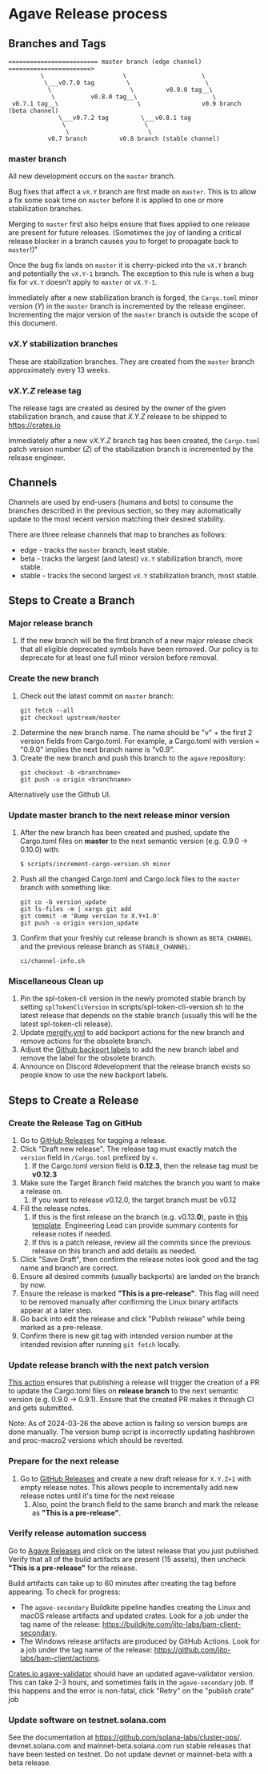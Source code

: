 # Agave Release process

## Branches and Tags

```
========================= master branch (edge channel) =======================>
         \                      \                     \
          \___v0.7.0 tag         \                     \
           \                      \         v0.9.0 tag__\
            \          v0.8.0 tag__\                     \
 v0.7.1 tag__\                      \                 v0.9 branch (beta channel)
              \___v0.7.2 tag         \___v0.8.1 tag
               \                      \
                \                      \
           v0.7 branch         v0.8 branch (stable channel)

```

### master branch

All new development occurs on the `master` branch.

Bug fixes that affect a `vX.Y` branch are first made on `master`. This is to
allow a fix some soak time on `master` before it is applied to one or more
stabilization branches.

Merging to `master` first also helps ensure that fixes applied to one release
are present for future releases.  (Sometimes the joy of landing a critical
release blocker in a branch causes you to forget to propagate back to
`master`!)"

Once the bug fix lands on `master` it is cherry-picked into the `vX.Y` branch
and potentially the `vX.Y-1` branch. The exception to this rule is when a bug
fix for `vX.Y` doesn't apply to `master` or `vX.Y-1`.

Immediately after a new stabilization branch is forged, the `Cargo.toml` minor
version (*Y*) in the `master` branch is incremented by the release engineer.
Incrementing the major version of the `master` branch is outside the scope of
this document.

### v*X.Y* stabilization branches

These are stabilization branches. They are created from the `master` branch approximately
every 13 weeks.

### v*X.Y.Z* release tag

The release tags are created as desired by the owner of the given stabilization
branch, and cause that *X.Y.Z* release to be shipped to https://crates.io

Immediately after a new v*X.Y.Z* branch tag has been created, the `Cargo.toml`
patch version number (*Z*) of the stabilization branch is incremented by the
release engineer.

## Channels

Channels are used by end-users (humans and bots) to consume the branches
described in the previous section, so they may automatically update to the most
recent version matching their desired stability.

There are three release channels that map to branches as follows:

* edge - tracks the `master` branch, least stable.
* beta - tracks the largest (and latest) `vX.Y` stabilization branch, more stable.
* stable - tracks the second largest `vX.Y` stabilization branch, most stable.

## Steps to Create a Branch

### Major release branch

1. If the new branch will be the first branch of a new major release check that
   all eligible deprecated symbols have been removed. Our policy is to deprecate
   for at least one full minor version before removal.

### Create the new branch

1. Check out the latest commit on `master` branch:
    ```
    git fetch --all
    git checkout upstream/master
    ```
1. Determine the new branch name. The name should be "v" + the first 2 version fields
   from Cargo.toml. For example, a Cargo.toml with version = "0.9.0" implies
   the next branch name is "v0.9".
1. Create the new branch and push this branch to the `agave` repository:
    ```
    git checkout -b <branchname>
    git push -u origin <branchname>
    ```

Alternatively use the Github UI.

### Update master branch to the next release minor version

1. After the new branch has been created and pushed, update the Cargo.toml files on **master** to the next semantic
   version (e.g. 0.9.0 -> 0.10.0) with:
     ```
     $ scripts/increment-cargo-version.sh minor
     ```
1. Push all the changed Cargo.toml and Cargo.lock files to the `master` branch with something like:
    ```
    git co -b version_update
    git ls-files -m | xargs git add
    git commit -m 'Bump version to X.Y+1.0'
    git push -u origin version_update
    ```
1. Confirm that your freshly cut release branch is shown as `BETA_CHANNEL` and the previous release branch
   as `STABLE_CHANNEL`:
    ```
    ci/channel-info.sh
    ```

### Miscellaneous Clean up

1. Pin the spl-token-cli version in the newly promoted stable branch by setting `splTokenCliVersion` in
   scripts/spl-token-cli-version.sh to the latest release that depends on the stable branch (usually this will be the
   latest spl-token-cli release).
1. Update [mergify.yml](https://github.com/jito-labs/bam-client/blob/master/.mergify.yml) to add backport actions
   for the new branch and remove actions for the obsolete branch.
1. Adjust the [Github backport labels](https://github.com/jito-labs/bam-client/labels) to add the new branch
   label and remove the label for the obsolete branch.
1. Announce on Discord #development that the release branch exists so people know to use the new backport labels.

## Steps to Create a Release

### Create the Release Tag on GitHub

1. Go to [GitHub Releases](https://github.com/jito-labs/bam-client/releases) for tagging a release.
1. Click "Draft new release". The release tag must exactly match the `version`
   field in `/Cargo.toml` prefixed by `v`.
    1. If the Cargo.toml version field is **0.12.3**, then the release tag must be **v0.12.3**
1. Make sure the Target Branch field matches the branch you want to make a release on.
    1. If you want to release v0.12.0, the target branch must be v0.12
1. Fill the release notes.
    1. If this is the first release on the branch (e.g. v0.13.**0**), paste in [this
       template](https://raw.githubusercontent.com/jito-labs/bam-client/master/.github/RELEASE_TEMPLATE.md).
       Engineering Lead can provide summary contents for release notes if needed.
    1. If this is a patch release, review all the commits since the previous release on this branch and add details as
       needed.
1. Click "Save Draft", then confirm the release notes look good and the tag name and branch are correct.
1. Ensure all desired commits (usually backports) are landed on the branch by now.
1. Ensure the release is marked **"This is a pre-release"**. This flag will need to be removed manually after confirming
   the Linux binary artifacts appear at a later step.
1. Go back into edit the release and click "Publish release" while being marked as a pre-release.
1. Confirm there is new git tag with intended version number at the intended revision after running `git fetch` locally.

### Update release branch with the next patch version

[This action](https://github.com/jito-labs/bam-client/blob/master/.github/workflows/increment-cargo-version-on-release.yml)
ensures that publishing a release will trigger the creation of a PR to update the Cargo.toml files on **release branch**
to the next semantic version (e.g. 0.9.0 -> 0.9.1). Ensure that the created PR makes it through CI and gets submitted.

Note: As of 2024-03-26 the above action is failing so version bumps are done manually. The version bump script is
incorrectly updating hashbrown and proc-macro2 versions which should be reverted.

### Prepare for the next release

1. Go to [GitHub Releases](https://github.com/jito-labs/bam-client/releases) and create a new draft release
   for `X.Y.Z+1` with empty release notes. This allows people to incrementally add new release notes until it's time for
   the next release
    1. Also, point the branch field to the same branch and mark the release as **"This is a pre-release"**.

### Verify release automation success

Go to [Agave Releases](https://github.com/jito-labs/bam-client/releases) and click on the latest release that you
just published.
Verify that all of the build artifacts are present (15 assets), then uncheck **"This is a pre-release"** for the
release.

Build artifacts can take up to 60 minutes after creating the tag before
appearing. To check for progress:

* The `agave-secondary` Buildkite pipeline handles creating the Linux and macOS release artifacts and updated crates.
  Look for a job under the tag name of the release: https://buildkite.com/jito-labs/bam-client-secondary.
* The Windows release artifacts are produced by GitHub Actions. Look for a job under the tag name of the
  release: https://github.com/jito-labs/bam-client/actions.

[Crates.io agave-validator](https://crates.io/crates/agave-validator) should have an updated agave-validator version.
This can take 2-3 hours, and sometimes fails in the `agave-secondary` job.
If this happens and the error is non-fatal, click "Retry" on the "publish crate" job

### Update software on testnet.solana.com

See the documentation at https://github.com/solana-labs/cluster-ops/. devnet.solana.com and mainnet-beta.solana.com run
stable releases that have been tested on testnet. Do not update devnet or mainnet-beta with a beta release.
